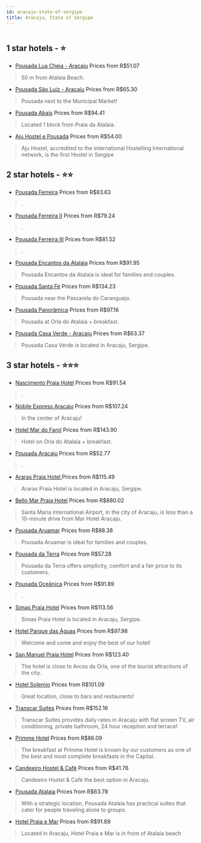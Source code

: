 ```yaml
---
id: aracaju-state-of-sergipe
title: Aracaju, State of Sergipe
---
```


<center><img src="https://static.hotelurbano.com/reservas/prod0/8/8511/5a705e2422ea0_pousada-ferreira.JPG" alt="" /></center>


##  1 star hotels - ⭐️

-    [Pousada Lua Cheia - Aracaju](https://us.hurb.com/hotels/aracaju/pousada-lua-cheia-1633?cmp=18055) Prices from R$51.07
   > 50 m from Atalaia Beach.
-    [Pousada São Luiz - Aracaju](https://us.hurb.com/hotels/aracaju/pousada-sao-luiz-3643?cmp=18055) Prices from R$65.30
   > Pousada next to the Municipal Market!
-    [Pousada Abais](https://us.hurb.com/hotels/aracaju/pousada-abais-2020?cmp=18055) Prices from R$94.41
   > Located 1 block from Praia da Atalaia.
-    [Aju Hostel e Pousada](https://us.hurb.com/hotels/aracaju/aju-hostel-e-pousada-8214?cmp=18055) Prices from R$54.00
   > Aju Hostel, accredited to the international Hostelling International network, is the first Hostel in Sergipe

##  2 star hotels - ⭐️⭐️

-    [Pousada Ferreira](https://us.hurb.com/hotels/aracaju/pousada-ferreira-8511?cmp=18055) Prices from R$83.63
   > .
-    [Pousada Ferreira II](https://us.hurb.com/hotels/aracaju/pousada-ferreira-ii-8512?cmp=18055) Prices from R$79.24
   > .
-    [Pousada Ferreira III](https://us.hurb.com/hotels/aracaju/pousada-ferreira-iii-8513?cmp=18055) Prices from R$81.52
   > .
-    [Pousada Encantos da Atalaia](https://us.hurb.com/hotels/aracaju/pousada-encantos-da-atalaia-15319?cmp=18055) Prices from R$91.95
   > Pousada Encantos da Atalaia is ideal for families and couples.
-    [Pousada Santa Fé](https://us.hurb.com/hotels/aracaju/pousada-santa-fe-4622?cmp=18055) Prices from R$134.23
   > Pousada near the Passarela do Caranguejo.
-    [Pousada Panorâmica](https://us.hurb.com/hotels/aracaju/pousada-panoramica-1180?cmp=18055) Prices from R$97.16
   > Pousada at Orla do Atalaia + breakfast.
-    [Pousada Casa Verde - Aracaju](https://us.hurb.com/hotels/aracaju/pousada-casa-verde-aracaju-17909?cmp=18055) Prices from R$63.37
   > Pousada Casa Verde is located in Aracaju, Sergipe.

##  3 star hotels - ⭐️⭐️⭐️

-    [Nascimento Praia Hotel](https://us.hurb.com/hotels/aracaju/nascimento-praia-hotel-17800?cmp=18055) Prices from R$91.54
   > .
-    [Nobile Express Aracaju](https://us.hurb.com/hotels/aracaju/meps-hotel-3673?cmp=18055) Prices from R$107.24
   > In the center of Aracaju!
-    [Hotel Mar do Farol](https://us.hurb.com/hotels/aracaju/hotel-mar-do-farol-1225?cmp=18055) Prices from R$143.90
   > Hotel on Orla do Atalaia + breakfast.
-    [Pousada Aracaju](https://us.hurb.com/hotels/aracaju/pousada-aracaju-9004?cmp=18055) Prices from R$52.77
   > .
-    [Araras Praia Hotel ](https://us.hurb.com/hotels/aracaju/araras-praia-hotel-6786?cmp=18055) Prices from R$115.49
   > Araras Praia Hotel is located in Aracaju, Sergipe.
-    [Bello Mar Praia Hotel](https://us.hurb.com/hotels/aracaju/bello-mar-praia-hotel-6618?cmp=18055) Prices from R$880.02
   > Santa Maria International Airport, in the city of Aracaju, is less than a 10-minute drive from Mar Hotel Aracaju.
-    [Pousada Aruamar](https://us.hurb.com/hotels/aracaju/pousada-aruamar-8735?cmp=18055) Prices from R$88.38
   > Pousada Aruamar is ideal for families and couples.
-    [Pousada da Terra](https://us.hurb.com/hotels/aracaju/pousada-da-terra-9725?cmp=18055) Prices from R$57.28
   > Pousada da Terra offers simplicity, comfort and a fair price to its customers.
-    [Pousada Oceânica](https://us.hurb.com/hotels/aracaju/pousada-oceanica-8965?cmp=18055) Prices from R$91.89
   > .
-    [Simas Praia Hotel](https://us.hurb.com/hotels/aracaju/simas-praia-hotel-4989?cmp=18055) Prices from R$113.56
   > Simas Praia Hotel is located in Aracaju, Sergipe.
-    [Hotel Parque das Águas](https://us.hurb.com/hotels/aracaju/hotel-parque-das-aguas-7844?cmp=18055) Prices from R$97.98
   > Welcome and come and enjoy the best of our hotel!
-    [San Manuel Praia Hotel](https://us.hurb.com/hotels/aracaju/san-manuel-praia-hotel-8667?cmp=18055) Prices from R$123.40
   > The hotel is close to Arcos da Orla, one of the tourist attractions of the city.
-    [Hotel Solemio](https://us.hurb.com/hotels/aracaju/hotel-solemio-3658?cmp=18055) Prices from R$101.09
   > Great location, close to bars and restaurants!
-    [Transcar Suítes](https://us.hurb.com/hotels/aracaju/transcar-suites-16598?cmp=18055) Prices from R$152.16
   > Transcar Suítes provides daily rates in Aracaju with flat screen TV, air conditioning, private bathroom, 24 hour reception and terrace!
-    [Primme Hotel](https://us.hurb.com/hotels/aracaju/primme-hotel-17699?cmp=18055) Prices from R$86.09
   > The breakfast at Primme Hotel is known by our customers as one of the best and most complete breakfasts in the Capital.
-    [Candeeiro Hostel & Café](https://us.hurb.com/hotels/aracaju/candeeiro-hostel-cafe-16579?cmp=18055) Prices from R$41.76
   > Candeeiro Hostel & Café the best option in Aracaju.
-    [Pousada Atalaia](https://us.hurb.com/hotels/aracaju/pousada-atalaia-9038?cmp=18055) Prices from R$63.78
   > With a strategic location, Pousada Atalaia has practical suites that cater for people traveling alone to groups.
-    [Hotel Praia e Mar](https://us.hurb.com/hotels/aracaju/hotel-praia-e-mar-10086?cmp=18055) Prices from R$91.89
   > Located in Aracaju, Hotel Praia e Mar is in front of Atalaia beach
